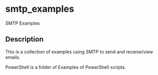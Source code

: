 # smtp_examples
SMTP Examples

## Description

This is a collection of examples using SMTP to send and receive/view emails.

PowerShell is a folder of Examples of PowerShell scripts.